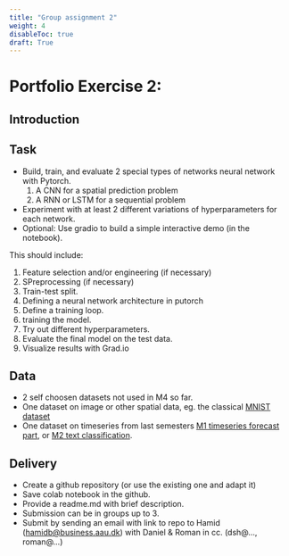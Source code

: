```yaml
---
title: "Group assignment 2"
weight: 4
disableToc: true
draft: True
---
```


# Portfolio Exercise 2: 

## Introduction

## Task 


* Build, train, and evaluate 2 special types of networks neural network with Pytorch. 
  1. A CNN for a spatial prediction problem
  2. A RNN or LSTM for a sequential problem
* Experiment with at least 2 different variations of hyperparameters for each network.
* Optional: Use gradio to build a simple interactive demo (in the notebook).

This should include:

1. Feature selection and/or engineering (if necessary)
3. SPreprocessing (if necessary)
4. Train-test split.
5. Defining a neural network architecture in putorch
6. Define a training loop. 
7. training the model.
8. Try out different hyperparameters. 
9. Evaluate the final model on the test data.
10. Visualize results with Grad.io


## Data

* 2 self choosen datasets not used in M4 so far.
* One dataset on image or other spatial data, eg. the classical [MNIST dataset](https://pytorch.org/vision/stable/generated/torchvision.datasets.MNIST.html)
* One dataset on timeseries from last semesters [M1 timeseries forecast part](https://aaubs.github.io/ds22/m1/03_sml/02-sml-ts/), or [M2 text classification](https://aaubs.github.io/ds22/m2/02_nlp/1-nlp-intro-sml/).

## Delivery

* Create a github repository (or use the existing one and adapt it)
* Save colab notebook in the github.
* Provide a readme.md with brief description.
* Submission can be in groups up to 3.
* Submit by sending an email with link to repo to Hamid (hamidb@business.aau.dk) with Daniel & Roman in cc. (dsh@..., roman@...)


